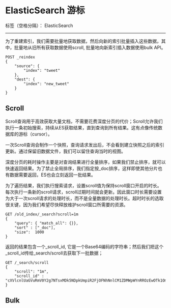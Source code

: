 # ElasticSearch 游标

标签（空格分隔）： ElasticSearch

---

为了重建索引，我们需要批量地获取数据，然后向新的索引批量插入这些数据，其中，批量地从旧所有获取数据使用scroll, 批量地向新索引插入数据使用bulk API。

```
POST _reindex
{
    "source": {
        "index": "tweet"
    },
    "dest": {
        "index": "new_tweet"
    }
}

```

## Scroll

Scroll查询用于高效获取大量文档，不需要花费深度分页的代价；Scroll允许我们执行一条初始搜索，持续从ES获取结果，直到查询到所有结果。这有点像传统数据库的游标（cursor）。

一次Scroll查询会制作一个快照，查询请求发出后，不会看到建立快照之后的索引更新。通过保留旧数据文件，我们可以留住查询当时的视图。

深度分页的耗时操作主要是对查询结果进行全量排序，如果我们禁止排序，就可以快速返回结果。为了禁止全局排序，我们指定按_doc排序，这样即使其他分片也有数据需要返回，ES也会立刻返回一批结果。

为了遍历结果，我们执行搜索请求，设置scroll值为保持scroll窗口开启的时长。每次执行一条新的scroll请求，scroll过期时间就会更新。因此窗口时长需要设置为大于一次scroll请求的处理时长，而不是全量数据的处理时长。超时时长的选取很关键，因为我们希望尽快释放维护scroll窗口所需要的资源。

```
GET /old_index/_search?scroll=1m 
{
    "query": { "match_all": {}},
    "sort" : ["_doc"], 
    "size":  1000
}
```

返回的结果包含一个\_scroll\_id, 它是一个Base64编码的字符串；然后我们把这个\_scroll\_id传给\_search/scroll去获取下一批数据；

```
GET /_search/scroll
{
    "scroll": "1m", 
    "scroll_id" : "cXVlcnlUaGVuRmV0Y2g7NTsxMDk5NDpkUmpiR2FjOFNhNnlCM1ZDMWpWYnRROzEwOTk1OmRSamJHYWM4U2E2eUIzVkMxalZidFE7MTA5OTM6ZFJqYkdhYzhTYTZ5QjNWQzFqVmJ0UTsxMTE5MDpBVUtwN2lxc1FLZV8yRGVjWlI2QUVBOzEwOTk2OmRSamJHYWM4U2E2eUIzVkMxalZidFE7MDs="
}
```


## Bulk


